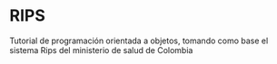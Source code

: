# RIPS
Tutorial de programación orientada a objetos, tomando como base el sistema Rips del ministerio de salud de Colombia
